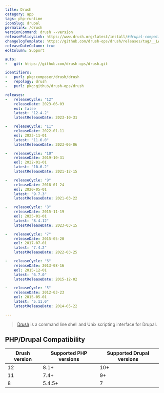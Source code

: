 ```yaml
---
title: Drush
category: app
tags: php-runtime
iconSlug: drupal
permalink: /drush
versionCommand: drush --version
releasePolicyLink: https://www.drush.org/latest/install/#drupal-compatibility
changelogTemplate: https://github.com/drush-ops/drush/releases/tag/__LATEST__
releaseDateColumn: true
eolColumn: Support

auto:
-   git: https://github.com/drush-ops/drush.git

identifiers:
-   purl: pkg:composer/drush/drush
-   repology: drush
-   purl: pkg:github/drush-ops/drush

releases:
-   releaseCycle: "12"
    releaseDate: 2023-06-03
    eol: false
    latest: "12.4.2"
    latestReleaseDate: 2023-10-31

-   releaseCycle: "11"
    releaseDate: 2022-01-11
    eol: 2023-11-01
    latest: "11.6.0"
    latestReleaseDate: 2023-06-06

-   releaseCycle: "10"
    releaseDate: 2019-10-31
    eol: 2022-01-01
    latest: "10.6.2"
    latestReleaseDate: 2021-12-15

-   releaseCycle: "9"
    releaseDate: 2018-01-24
    eol: 2020-05-01
    latest: "9.7.3"
    latestReleaseDate: 2021-03-22

-   releaseCycle: "8"
    releaseDate: 2015-11-19
    eol: 2025-01-01
    latest: "8.4.12"
    latestReleaseDate: 2023-03-15

-   releaseCycle: "7"
    releaseDate: 2015-05-20
    eol: 2017-07-01
    latest: "7.4.2"
    latestReleaseDate: 2022-03-25

-   releaseCycle: "6"
    releaseDate: 2013-08-16
    eol: 2015-12-01
    latest: "6.7.0"
    latestReleaseDate: 2015-12-02

-   releaseCycle: "5"
    releaseDate: 2012-03-23
    eol: 2015-05-01
    latest: "5.11.0"
    latestReleaseDate: 2014-05-22

---
```


> [Drush](https://www.drush.org/) is a command line shell and Unix scripting interface for Drupal.

## PHP/Drupal Compatibility

| Drush version | Supported PHP versions | Supported Drupal versions |
|---------------|------------------------|---------------------------|
| 12            | 8.1+                   | 10+                       |
| 11            | 7.4+                   | 9+                        |
| 8             | 5.4.5+                 | 7                         |
